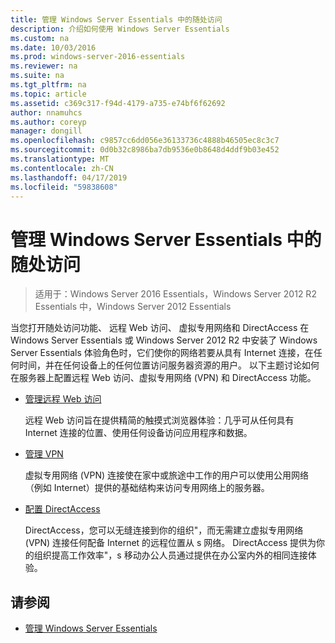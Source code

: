 ```yaml
---
title: 管理 Windows Server Essentials 中的随处访问
description: 介绍如何使用 Windows Server Essentials
ms.custom: na
ms.date: 10/03/2016
ms.prod: windows-server-2016-essentials
ms.reviewer: na
ms.suite: na
ms.tgt_pltfrm: na
ms.topic: article
ms.assetid: c369c317-f94d-4179-a735-e74bf6f62692
author: nnamuhcs
ms.author: coreyp
manager: dongill
ms.openlocfilehash: c9857cc6dd056e36133736c4888b46505ec8c3c7
ms.sourcegitcommit: 0d0b32c8986ba7db9536e0b8648d4ddf9b03e452
ms.translationtype: MT
ms.contentlocale: zh-CN
ms.lasthandoff: 04/17/2019
ms.locfileid: "59838608"
---
```

# <a name="manage-anywhere-access-in-windows-server-essentials"></a>管理 Windows Server Essentials 中的随处访问

>适用于：Windows Server 2016 Essentials，Windows Server 2012 R2 Essentials 中，Windows Server 2012 Essentials

当您打开随处访问功能、 远程 Web 访问、 虚拟专用网络和 DirectAccess 在 Windows Server Essentials 或 Windows Server 2012 R2 中安装了 Windows Server Essentials 体验角色时，它们使你的网络若要从具有 Internet 连接，在任何时间，并在任何设备上的任何位置访问服务器资源的用户。 以下主题讨论如何在服务器上配置远程 Web 访问、虚拟专用网络 (VPN) 和 DirectAccess 功能。  
  
-   [管理远程 Web 访问](Manage-Remote-Web-Access-in-Windows-Server-Essentials.md)  
  
     远程 Web 访问旨在提供精简的触摸式浏览器体验：几乎可从任何具有 Internet 连接的位置、使用任何设备访问应用程序和数据。  
  
-   [管理 VPN](Manage-VPN-in-Windows-Server-Essentials.md)  
  
     虚拟专用网络 (VPN) 连接使在家中或旅途中工作的用户可以使用公用网络（例如 Internet）提供的基础结构来访问专用网络上的服务器。  
  
-   [配置 DirectAccess](Configure-DirectAccess-in-Windows-Server-Essentials.md)  
  
     DirectAccess，您可以无缝连接到你的组织"，而无需建立虚拟专用网络 (VPN) 连接任何配备 Internet 的远程位置从 s 网络。 DirectAccess 提供为你的组织提高工作效率"，s 移动办公人员通过提供在办公室内外的相同连接体验。  
  
## <a name="see-also"></a>请参阅  

-   [管理 Windows Server Essentials](Manage-Windows-Server-Essentials.md)
